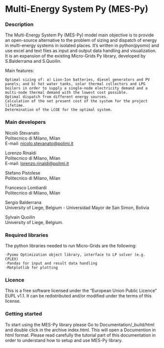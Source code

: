 Multi-Energy System Py (MES-Py)
========================

### Description

The Multi-Energy System Py (MES-Py) model main objective is to provide an open-source alternative to the problem of sizing and dispatch of energy in multi-energy systems in isolated places. It’s written in python(pyomo) and use excel and text files as input and output data handling and visualization. It is an expansion of the existing Micro-Grids Py library, developed by S.Balderrama and S.Quoilin.

Main features:

    Optimal sizing of: a) Lion-Ion batteries, diesel generators and PV panels; and b) hot water tanks, solar thermal collectors and LPG boilers in order to supply a single-node electricity demand and a multi-node thermal demand with the lowest cost possible.
    Optimal dispatch from different energy sources.
    Calculation of the net present cost of the system for the project lifetime.
    Determination of the LCOE for the optimal system.


### Main developers

Nicolò Stevanato <br/>
Politecnico di Milano, Milan <br/>
E-mail: nicolo.stevanato@polimi.it <br/>

Lorenzo Rinaldi <br/>
Politecnico di Milano, Milan <br/>
E-mail: lorenzo.rinaldi@polimi.it

Stefano Pistolese <br/>
Politecnico di Milano, Milan <br/>

Francesco Lombardi <br/>
Politecnico di Milano, Milan <br/>

Sergio Balderrana <br/>
University of Liege, Belgium - Universidad Mayor de San Simon, Bolivia <br/>

Sylvain Quoilin <br/>
University of Liege, Belgium. <br/>
 
### Required libraries

The python libraries needed to run Micro-Grids are the following:

    -Pyomo Optimization object library, interface to LP solver (e.g. CPLEX)
    -Pandas for input and result data handling
    -Matplotlib for plotting


### Licence
This is a free software licensed under the “European Union Public Licence" EUPL v1.1. It 
can be redistributed and/or modified under the terms of this license.

### Getting started

To start using the MES-Py library please Go to Documentation/_build/html and double click in the archive index.html. This will open a Documention in html format. Please read carefully the tutorial part of this documentation in order to understand how to setup and use MES-Py library.

